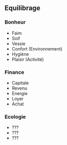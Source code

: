 ## Equilibrage

### Bonheur

+ Faim
+ Soif
+ Vessie
+ Confort (Environnement)
+ Hygiène
+ Plaisir (Activité)

### Finance

+ Capitale
+ Revenu
+ Energie
+ Loyer
+ Achat

### Ecologie

+ ???
+ ???
+ ???